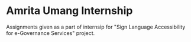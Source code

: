 # Amrita Umang Internship

Assignments given as a part of internsip for "Sign Language Accessibility for e-Governance Services" project.
